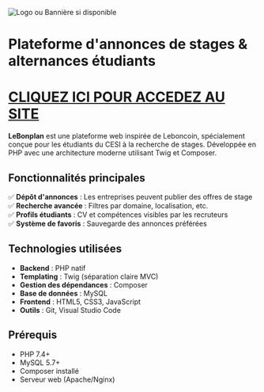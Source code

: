![Logo ou Bannière si disponible](http://lebonplan.westeurope.cloudapp.azure.com/assets/images/logo_full.png)

# Plateforme d'annonces de stages & alternances étudiants

# [CLIQUEZ ICI POUR ACCEDEZ AU SITE](http://lebonplan.westeurope.cloudapp.azure.com/)

**LeBonplan** est une plateforme web inspirée de Leboncoin, spécialement conçue pour les étudiants du CESI à la recherche de stages. Développée en PHP avec une architecture moderne utilisant Twig et Composer.

## Fonctionnalités principales

✅ **Dépôt d'annonces** : Les entreprises peuvent publier des offres de stage  
✅ **Recherche avancée** : Filtres par domaine, localisation, etc.  
✅ **Profils étudiants** : CV et compétences visibles par les recruteurs  
✅ **Système de favoris** : Sauvegarde des annonces préférées  

## Technologies utilisées

- **Backend** : PHP natif 
- **Templating** : Twig (séparation claire MVC)
- **Gestion des dépendances** : Composer
- **Base de données** : MySQL
- **Frontend** : HTML5, CSS3, JavaScript
- **Outils** : Git, Visual Studio Code

## Prérequis

- PHP 7.4+ 
- MySQL 5.7+
- Composer installé
- Serveur web (Apache/Nginx)
